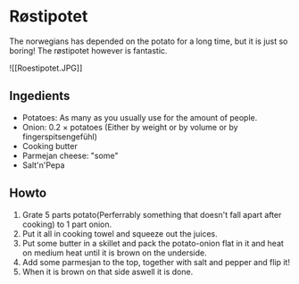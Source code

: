 # Røstipotet
The norwegians has depended on the potato for a long time, but it is just so boring! The røstipotet however is fantastic.

![[Roestipotet.JPG]]

## Ingedients
- Potatoes: As many as you usually use for the amount of people.
- Onion: 0.2 $\times$ potatoes (Either by weight or by volume or by fingerspitsengefühl)
- Cooking butter
- Parmejan cheese: "some"
- Salt'n'Pepa

## Howto
1. Grate 5 parts potato(Perferrably something that doesn't fall apart after cooking) to 1 part onion.
2. Put it all in cooking towel and squeeze out the juices.
3. Put some butter in a skillet and pack the potato-onion flat in it and heat on medium heat until it is brown on the underside.
4. Add some parmesjan to the top, together with salt and pepper and flip it!
5. When it is brown on that side aswell it is done.

